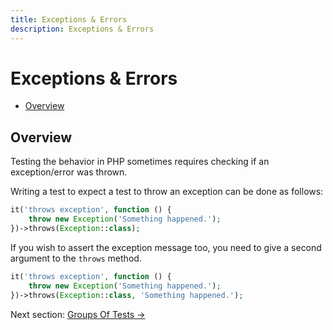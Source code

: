 ```yaml
---
title: Exceptions & Errors
description: Exceptions & Errors
---
```


# Exceptions & Errors

- [Overview](#overview)

<a name="overview"></a>
## Overview

Testing the behavior in PHP sometimes requires
checking if an exception/error was thrown.

Writing a test to expect a test to throw an exception
can be done as follows:
```php
it('throws exception', function () {
    throw new Exception('Something happened.');
})->throws(Exception::class);
```

If you wish to assert the exception message too, you need to give
a second argument to the `throws` method.
```php
it('throws exception', function () {
    throw new Exception('Something happened.');
})->throws(Exception::class, 'Something happened.');
```

Next section: [Groups Of Tests →](/docs/groups)
